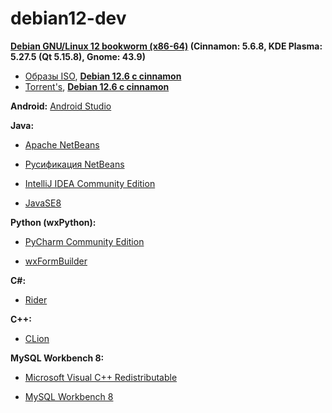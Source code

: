 # debian12-dev

**[Debian GNU/Linux 12 bookworm (x86-64)](https://www.debian.org/)
(Cinnamon: 5.6.8, KDE Plasma: 5.27.5 (Qt 5.15.8), Gnome: 43.9)**

* [Образы ISO](https://cdimage.debian.org/debian-cd/current-live/amd64/iso-hybrid/), 
**[Debian 12.6 с cinnamon](https://cdimage.debian.org/debian-cd/current-live/amd64/iso-hybrid/debian-live-12.6.0-amd64-cinnamon.iso)**
* [Torrent's](https://cdimage.debian.org/debian-cd/current-live/amd64/bt-hybrid/), 
**[Debian 12.6 с cinnamon](https://cdimage.debian.org/debian-cd/current-live/amd64/bt-hybrid/debian-live-12.6.0-amd64-cinnamon.iso.torrent)**

**Android:**
[Android Studio](https://developer.android.com/studio)

**Java:**

* [Apache NetBeans](https://netbeans.apache.org/front/main/index.html)

* [Русификация NetBeans](https://github.com/tsnsoft/rus_loc_for_netbeans)

* [IntelliJ IDEA Community Edition](https://www.jetbrains.com/idea/download/?section=linux)

* [JavaSE8](https://www.oracle.com/java/technologies/javase/javase8-archive-downloads.html) 

**Python (wxPython):**

* [PyCharm Community Edition](https://www.jetbrains.com/pycharm/download/?section=linux)

* [wxFormBuilder](https://github.com/wxFormBuilder/wxFormBuilder/releases)

**C#:**

* [Rider](https://www.jetbrains.com/ru-ru/rider/download/#section=linux)

**C++:**

* [CLion](https://www.jetbrains.com/clion/download/#section=linux)

**MySQL Workbench 8:**

* [Microsoft Visual C++ Redistributable](https://learn.microsoft.com/en-us/cpp/windows/latest-supported-vc-redist?view=msvc-170#visual-studio-2015-2017-2019-and-2022)

* [MySQL Workbench 8](https://dev.mysql.com/downloads/workbench/)
